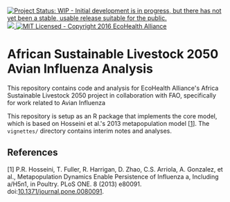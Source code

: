 [![Project Status: WIP - Initial development is in progress, but there has not yet been a stable, usable release suitable for the public.](http://www.repostatus.org/badges/latest/wip.svg)](http://www.repostatus.org/#wip) <a href="https://travis-ci.org/ecohealthalliance/metaflu"> <object data="https://img.shields.io/badge/build-unknown-lightgrey.svg" type="image/png"> <img src="https://travis-ci.org/ecohealthalliance/metaflu.svg?branch=master" /> </object></a> [![MIT Licensed - Copyright 2016 EcoHealth Alliance](https://img.shields.io/badge/license-MIT-blue.svg)](https://badges.mit-license.org/)

<!-- README.md is generated from README.Rmd. Please edit that file -->
African Sustainable Livestock 2050 Avian Influenza Analysis
===========================================================

This repository contains code and analysis for EcoHealth Alliance's Africa Sustainable Livestock 2050 project in collaboration with FAO, specifically for work related to Avian Influenza

This repository is setup as an R package that implements the core model, which is based on Hosseini et al.'s 2013 metapopulation model \[[1](#ref-Hosseini_2013)\]. The `vignettes/` directory contains interim notes and analyses.

References
----------

\[1\] P.R. Hosseini, T. Fuller, R. Harrigan, D. Zhao, C.S. Arriola, A. Gonzalez, et al., Metapopulation Dynamics Enable Persistence of Influenza a, Including a/H5n1, in Poultry. PLoS ONE. 8 (2013) e80091. doi:[10.1371/journal.pone.0080091](https://doi.org/10.1371/journal.pone.0080091).
